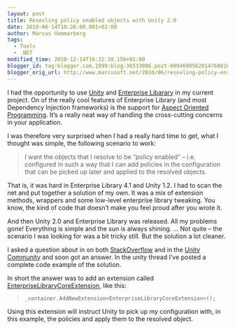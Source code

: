 ```yaml
---
layout: post
title: Resovling policy enabled objects with Unity 2.0
date: 2010-06-14T10:26:00.001+02:00
author: Marcus Hammarberg
tags:
  - Tools
  - .NET
modified_time: 2010-12-14T16:22:38.156+01:00
blogger_id: tag:blogger.com,1999:blog-36533086.post-6094690562014768810
blogger_orig_url: http://www.marcusoft.net/2010/06/resovling-policy-enabled-objects-with.html
---
```



I had the opportunity to use
<a href="http://unity.codeplex.com/" target="_blank">Unity</a> and
<a href="http://entlib.codeplex.com/" target="_blank">Enterprise
Libarary</a> in my current project. On of the really cool features of
Enterprise Library (and most Dependency Injection frameworks) is the
support for
<a href="http://en.wikipedia.org/wiki/Aspect-oriented_programming"
target="_blank">Aspect Oriented Programming</a>. It’s a really neat way
of handling the cross-cutting concerns in your application.

I was therefore very surprised when I had a really hard time to get,
what I thought was simple, the following scenario to work:

> I want the objects that I resolve to be “policy enabled” – i.e.
> configured in such a way that I can add policies in the configuration
> that can be picked up later and applied to the resolved objects.

That is, it was hard in Enterprise Library 4.1 and Unity 1.2. I had to
scan the net and put together a solution of my own. It was a mix of
extension methods, wrappers and some low-level enterprise library
tweaking. You know, the kind of code that doesn’t make you feel proud
after you wrote it.

And then Unity 2.0 and Enterprise Library was released. All my problems
gone! Everything is simple and the sun is always shining. … Not quite –
the scenario I was looking for was a bit tricky still. But the solution
a lot cleaner.

I asked a question about in on both
<a href="http://stackoverflow.com" target="_blank">StackOverflow</a> and
in the
<a href="http://unity.codeplex.com/Thread/View.aspx?ThreadId=215690"
target="_blank">Unity Community</a> and soon got an answer. In the unity
thread I’ve posted a complete code example of the solution.

In short the answer was to add an extension called <a
href="http://msdn.microsoft.com/en-us/library/ff650299.aspx#unityconfig_create"
target="_blank">EnterpriseLibraryCoreExtension</a>, like this:

> `_container.AddNewExtension<EnterpriseLibraryCoreExtension>();`

Using this extension will instruct Unity to pick up my configuration
with, in this example, the policies and apply them to the resolved
object.
